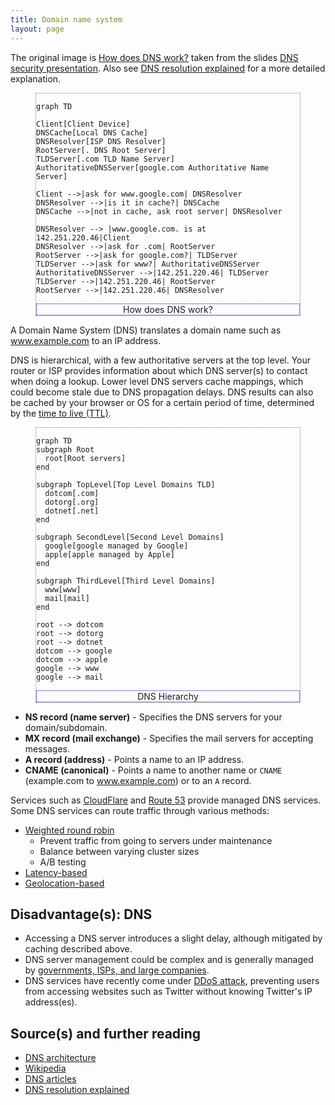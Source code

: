 ```yaml
---
title: Domain name system
layout: page
---
```


The original image is [How does DNS work?](/images/IOyLj4i.jpg)
taken from the slides
[DNS security presentation](http://www.slideshare.net/srikrupa5/dns-security-presentation-issa).
Also see
[DNS resolution explained](https://dev.to/blake/dns-explained-resolution-a2i)
for a more detailed explanation.

<figure style="border: 1px dotted gray;">

```mermaid!
graph TD

Client[Client Device]
DNSCache[Local DNS Cache]
DNSResolver[ISP DNS Resolver]
RootServer[. DNS Root Server]
TLDServer[.com TLD Name Server]
AuthoritativeDNSServer[google.com Authoritative Name Server]

Client -->|ask for www.google.com| DNSResolver
DNSResolver -->|is it in cache?| DNSCache
DNSCache -->|not in cache, ask root server| DNSResolver

DNSResolver --> |www.google.com. is at 142.251.220.46|Client
DNSResolver -->|ask for .com| RootServer
RootServer -->|ask for google.com?| TLDServer
TLDServer -->|ask for www?| AuthoritativeDNSServer
AuthoritativeDNSServer -->|142.251.220.46| TLDServer
TLDServer -->|142.251.220.46| RootServer
RootServer -->|142.251.220.46| DNSResolver
```

  <figcaption style="text-align: center; border: 1px dotted blue;">How does DNS work?</figcaption>
</figure>

A Domain Name System (DNS) translates a domain name such as www.example.com to an IP address.

DNS is hierarchical, with a few authoritative servers at the top level. Your router or ISP provides information about which DNS server(s) to contact when doing a lookup. Lower level DNS servers cache mappings, which could become stale due to DNS propagation delays. DNS results can also be cached by your browser or OS for a certain period of time, determined by the [time to live (TTL)](https://en.wikipedia.org/wiki/Time_to_live).

<figure style="border: 1px dotted gray;">

```mermaid!
graph TD
subgraph Root
  root[Root servers]
end

subgraph TopLevel[Top Level Domains TLD]
  dotcom[.com]
  dotorg[.org]
  dotnet[.net]
end

subgraph SecondLevel[Second Level Domains]
  google[google managed by Google]
  apple[apple managed by Apple]
end

subgraph ThirdLevel[Third Level Domains]
  www[www]
  mail[mail]
end

root --> dotcom
root --> dotorg
root --> dotnet
dotcom --> google
dotcom --> apple
google --> www
google --> mail
```

  <figcaption style="text-align: center; border: 1px dotted blue;">DNS Hierarchy</figcaption>
</figure>

- **NS record (name server)** - Specifies the DNS servers for your domain/subdomain.
- **MX record (mail exchange)** - Specifies the mail servers for accepting messages.
- **A record (address)** - Points a name to an IP address.
- **CNAME (canonical)** - Points a name to another name or `CNAME` (example.com to www.example.com) or to an `A` record.

Services such as [CloudFlare](https://www.cloudflare.com/dns/) and [Route 53](https://aws.amazon.com/route53/) provide managed DNS services. Some DNS services can route traffic through various methods:

- [Weighted round robin](https://www.jscape.com/blog/load-balancing-algorithms)
  - Prevent traffic from going to servers under maintenance
  - Balance between varying cluster sizes
  - A/B testing
- [Latency-based](https://docs.aws.amazon.com/Route53/latest/DeveloperGuide/routing-policy.html#routing-policy-latency)
- [Geolocation-based](https://docs.aws.amazon.com/Route53/latest/DeveloperGuide/routing-policy.html#routing-policy-geo)

## Disadvantage(s): DNS

- Accessing a DNS server introduces a slight delay, although mitigated by caching described above.
- DNS server management could be complex and is generally managed by [governments, ISPs, and large companies](http://superuser.com/questions/472695/who-controls-the-dns-servers/472729).
- DNS services have recently come under [DDoS attack](http://dyn.com/blog/dyn-analysis-summary-of-friday-october-21-attack/), preventing users from accessing websites such as Twitter without knowing Twitter's IP address(es).

## Source(s) and further reading

- [DNS architecture](<https://technet.microsoft.com/en-us/library/dd197427(v=ws.10).aspx>)
- [Wikipedia](https://en.wikipedia.org/wiki/Domain_Name_System)
- [DNS articles](https://support.dnsimple.com/categories/dns/)
- [DNS resolution explained](https://dev.to/blake/dns-explained-resolution-a2i)
